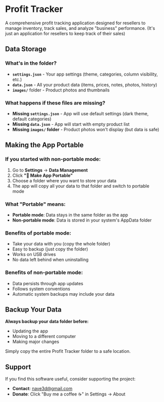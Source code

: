 # Profit Tracker

A comprehensive profit tracking application designed for resellers to manage inventory, track sales, and analyze "business" performance.
(It's just an application for resellers to keep track of their sales) 

## Data Storage

### What's in the folder?
- **`settings.json`** - Your app settings (theme, categories, column visibility, etc.)
- **`data.json`** - All your product data (items, prices, notes, photos, history)
- **`images/`** folder - Product photos and thumbnails

### What happens if these files are missing?
- **Missing `settings.json`** - App will use default settings (dark theme, default categories)
- **Missing `data.json`** - App will start with empty product list
- **Missing `images/` folder** - Product photos won't display (but data is safe)

## Making the App Portable

### If you started with non-portable mode:
1. Go to **Settings** → **Data Management**
2. Click **"🔄 Make App Portable"**
3. Choose a folder where you want to store your data
4. The app will copy all your data to that folder and switch to portable mode

### What "Portable" means:
- **Portable mode**: Data stays in the same folder as the app
- **Non-portable mode**: Data is stored in your system's AppData folder

### Benefits of portable mode:
- Take your data with you (copy the whole folder)
- Easy to backup (just copy the folder)
- Works on USB drives
- No data left behind when uninstalling

### Benefits of non-portable mode:
- Data persists through app updates
- Follows system conventions
- Automatic system backups may include your data

## Backup Your Data

**Always backup your data folder before:**
- Updating the app
- Moving to a different computer
- Making major changes

Simply copy the entire Profit Tracker folder to a safe location.

## Support

If you find this software useful, consider supporting the project:
- **Contact**: nave3d@gmail.com
- **Donate**: Click "Buy me a coffee ☕" in Settings → About
